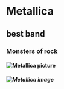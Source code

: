 # Metallica
## best band
### Monsters of rock
#### ![Metallica picture](https://www.rollingstone.com/wp-content/uploads/2023/01/GettyImages-1449773858.jpg?w=1024&h=682&crop=1)

##### ![Metallica image](https://www.billboard.com/wp-content/uploads/2020/05/03-metallica-press-2018-cr-Ross-Halfin-b-billboard-1548-1589834861.jpg?w=942&h=623&crop=1&resize=942%)
